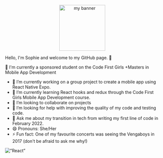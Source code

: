 <p align='center'> 
<img src="https://user-images.githubusercontent.com/107502956/190382574-ca6c762d-14df-44cf-a832-f2cbda18b228.png" alt='my banner' width=150px height=150px>
</p>

Hello, I'm Sophie and welcome to my GitHub page. 👋

🌟 I'm currently a sponsored student on the Code First Girls +Masters in Mobile App Development

- 🔭 I’m currently working on a group project to create a mobile app using React Native Expo.
- 🌱 I’m currently learning React hooks and redux through the Code First Girls Mobile App Development course.
- 👯 I’m looking to collaborate on projects
- 🤔 I’m looking for help with improving the quality of my code and testing code.
- 💬 Ask me about my transition in tech from writing my first line of code in February 2022.
- 😄 Pronouns: She/Her
- ⚡ Fun fact: One of my favourite concerts was seeing the Vengaboys in 2017 (don't be afraid to ask me why!)

<!-- Connect with me:
<a href="www.linkedin.com/in/sophierkneeshaw"><img align=”left” src="https://img.shields.io/badge/LinkedIn-0077B5?style=for-the-badge&logo=linkedin&logoColor=white" alt=”icon | LinkedIn” width=”21px”/></a> -->

<body>
    <img alt=”React” src=”https://img.shields.io/badge/React-20232A?style=for-the-badge&logo=react&logoColor=61DAFB"/>
</body>
<!-- Technical Skills:

<img alt=”React” src=”https://img.shields.io/badge/react-%2320232a.svg?style=for-the-badge&logo=react&logoColor=%2361DAFB"/>
<a href= "https://img.shields.io/badge/CSS3-1572B6?style=for-the-badge&logo=css3&logoColor=white">
<a href= "https://img.shields.io/badge/Flask-000000?style=for-the-badge&logo=flask&logoColor=white">
<a href= "https://img.shields.io/badge/GIT-E44C30?style=for-the-badge&logo=git&logoColor=white">
<a href= "https://img.shields.io/badge/HTML5-E34F26?style=for-the-badge&logo=html5&logoColor=white">
<a href = "https://img.shields.io/badge/JavaScript-F7DF1E?style=for-the-badge&logo=javascript&logoColor=black">
<a href= "https://img.shields.io/badge/MySQL-005C84?style=for-the-badge&logo=mysql&logoColor=white">
<a href = "https://img.shields.io/badge/Python-3776AB?style=for-the-badge&logo=python&logoColor=white">
<a href = "https://img.shields.io/badge/React-20232A?style=for-the-badge&logo=react&logoColor=61DAFB">
<a href = "https://img.shields.io/badge/React_Native-20232A?style=for-the-badge&logo=react&logoColor=61DAFB">
<a href= "https://img.shields.io/badge/Redux-593D88?style=for-the-badge&logo=redux&logoColor=white">

IDE:

<a href= "https://img.shields.io/badge/PyCharm-000000.svg?&style=for-the-badge&logo=PyCharm&logoColor=white">
<a href= "https://img.shields.io/badge/sublime_text-%23575757.svg?&style=for-the-badge&logo=sublime-text&logoColor=important">
<a href= "https://img.shields.io/badge/Visual_Studio_Code-0078D4?style=for-the-badge&logo=visual%20studio%20code&logoColor=white">

Education:

<a href="https://img.shields.io/badge/Codecademy-FFF0E5?style=for-the-badge&logo=codecademy&logoColor=303347">
<a href="https://img.shields.io/badge/freecodecamp-27273D?style=for-the-badge&logo=freecodecamp&logoColor=white">
<a href= "https://img.shields.io/badge/scrimba-2B283A?style=for-the-badge&logo=scrimba&logoColor=white">
<a href="https://img.shields.io/badge/Udemy-EC5252?style=for-the-badge&logo=Udemy&logoColor=white">

Design:

<a href= "https://img.shields.io/badge/Canva-%2300C4CC.svg?&style=for-the-badge&logo=Canva&logoColor=white">
<a href= "https://img.shields.io/badge/Figma-F24E1E?style=for-the-badge&logo=figma&logoColor=white"> -->

<!-- Project Links: -->
